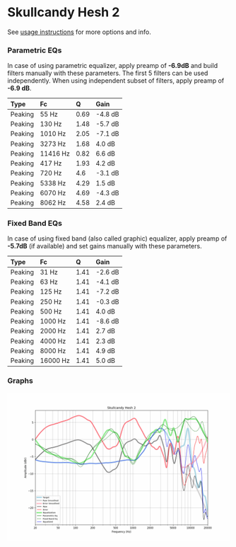 # Skullcandy Hesh 2
See [usage instructions](https://github.com/jaakkopasanen/AutoEq#usage) for more options and info.

### Parametric EQs
In case of using parametric equalizer, apply preamp of **-6.9dB** and build filters manually
with these parameters. The first 5 filters can be used independently.
When using independent subset of filters, apply preamp of **-6.9 dB**.

| Type    | Fc       |    Q | Gain    |
|:--------|:---------|:-----|:--------|
| Peaking | 55 Hz    | 0.69 | -4.8 dB |
| Peaking | 130 Hz   | 1.48 | -5.7 dB |
| Peaking | 1010 Hz  | 2.05 | -7.1 dB |
| Peaking | 3273 Hz  | 1.68 | 4.0 dB  |
| Peaking | 11416 Hz | 0.82 | 6.6 dB  |
| Peaking | 417 Hz   | 1.93 | 4.2 dB  |
| Peaking | 720 Hz   | 4.6  | -3.1 dB |
| Peaking | 5338 Hz  | 4.29 | 1.5 dB  |
| Peaking | 6070 Hz  | 4.69 | -4.3 dB |
| Peaking | 8062 Hz  | 4.58 | 2.4 dB  |

### Fixed Band EQs
In case of using fixed band (also called graphic) equalizer, apply preamp of **-5.7dB**
(if available) and set gains manually with these parameters.

| Type    | Fc       |    Q | Gain    |
|:--------|:---------|:-----|:--------|
| Peaking | 31 Hz    | 1.41 | -2.6 dB |
| Peaking | 63 Hz    | 1.41 | -4.1 dB |
| Peaking | 125 Hz   | 1.41 | -7.2 dB |
| Peaking | 250 Hz   | 1.41 | -0.3 dB |
| Peaking | 500 Hz   | 1.41 | 4.0 dB  |
| Peaking | 1000 Hz  | 1.41 | -8.6 dB |
| Peaking | 2000 Hz  | 1.41 | 2.7 dB  |
| Peaking | 4000 Hz  | 1.41 | 2.3 dB  |
| Peaking | 8000 Hz  | 1.41 | 4.9 dB  |
| Peaking | 16000 Hz | 1.41 | 5.0 dB  |

### Graphs
![](./Skullcandy%20Hesh%202.png)